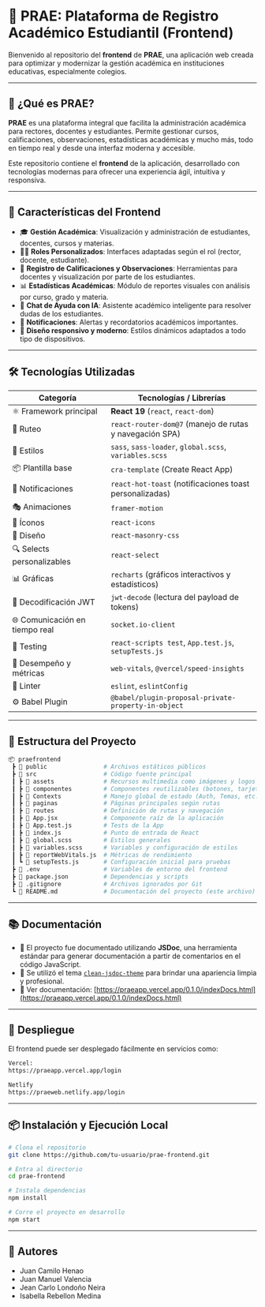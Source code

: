 # 📘 PRAE: Plataforma de Registro Académico Estudiantil (Frontend)

Bienvenido al repositorio del **frontend** de **PRAE**, una aplicación web creada para optimizar y modernizar la gestión académica en instituciones educativas, especialmente colegios.

---

## 🚀 ¿Qué es PRAE?

**PRAE** es una plataforma integral que facilita la administración académica para rectores, docentes y estudiantes. Permite gestionar cursos, calificaciones, observaciones, estadísticas académicas y mucho más, todo en tiempo real y desde una interfaz moderna y accesible.

Este repositorio contiene el **frontend** de la aplicación, desarrollado con tecnologías modernas para ofrecer una experiencia ágil, intuitiva y responsiva.

---

## 🌟 Características del Frontend

- 🎓 **Gestión Académica**: Visualización y administración de estudiantes, docentes, cursos y materias.
- 🧑‍🏫 **Roles Personalizados**: Interfaces adaptadas según el rol (rector, docente, estudiante).
- 📝 **Registro de Calificaciones y Observaciones**: Herramientas para docentes y visualización por parte de los estudiantes.
- 📊 **Estadísticas Académicas**: Módulo de reportes visuales con análisis por curso, grado y materia.
- 💬 **Chat de Ayuda con IA**: Asistente académico inteligente para resolver dudas de los estudiantes.
- 🔔 **Notificaciones**: Alertas y recordatorios académicos importantes.
- 🎨 **Diseño responsivo y moderno**: Estilos dinámicos adaptados a todo tipo de dispositivos.


---

## 🛠️ Tecnologías Utilizadas

| Categoría                       | Tecnologías / Librerías                                 |
| ------------------------------- | ------------------------------------------------------- |
| ⚛️ Framework principal         | **React 19** (`react`, `react-dom`)                     |
| 🚦 Ruteo                        | `react-router-dom@7` (manejo de rutas y navegación SPA) |
| 🎨 Estilos                     | `sass`, `sass-loader`, `global.scss`, `variables.scss`  |
| 📦 Plantilla base              | `cra-template` (Create React App)                       |
| 💬 Notificaciones              | `react-hot-toast` (notificaciones toast personalizadas) |
| 🎭 Animaciones                 | `framer-motion`                                         |
| 🎨 Íconos                      | `react-icons`                                           |
| 🧱 Diseño                      | `react-masonry-css`                                     |
| 🔍 Selects personalizables     | `react-select`                                          |
| 📊 Gráficas                    | `recharts` (gráficos interactivos y estadísticos)       |
| 🔐 Decodificación JWT          | `jwt-decode` (lectura del payload de tokens)            |
| 🌐 Comunicación en tiempo real | `socket.io-client`                                      |
| 🧪 Testing                     | `react-scripts test`, `App.test.js`, `setupTests.js`    |
| 🚀 Desempeño y métricas        | `web-vitals`, `@vercel/speed-insights`                  |
| 🔧 Linter                      | `eslint`, `eslintConfig`                                |
| ⚙️ Babel Plugin                | `@babel/plugin-proposal-private-property-in-object`     |

---

## 📁 Estructura del Proyecto
```bash
📦 praefrontend
 ┣ 📂 public                # Archivos estáticos públicos
 ┣ 📂 src                   # Código fuente principal
 ┃ ┣ 📂 assets              # Recursos multimedia como imágenes y logos
 ┃ ┣ 📂 componentes         # Componentes reutilizables (botones, tarjetas, etc.)
 ┃ ┣ 📂 Contexts            # Manejo global de estado (Auth, Temas, etc.)
 ┃ ┣ 📂 paginas             # Páginas principales según rutas
 ┃ ┣ 📂 routes              # Definición de rutas y navegación
 ┃ ┣ 📜 App.jsx             # Componente raíz de la aplicación
 ┃ ┣ 📜 App.test.js         # Tests de la App
 ┃ ┣ 📜 index.js            # Punto de entrada de React
 ┃ ┣ 📜 global.scss         # Estilos generales
 ┃ ┣ 📜 variables.scss      # Variables y configuración de estilos
 ┃ ┣ 📜 reportWebVitals.js  # Métricas de rendimiento
 ┃ ┗ 📜 setupTests.js       # Configuración inicial para pruebas
 ┣ 📜 .env                  # Variables de entorno del frontend
 ┣ 📜 package.json          # Dependencias y scripts
 ┣ 📜 .gitignore            # Archivos ignorados por Git
 ┗ 📜 README.md             # Documentación del proyecto (este archivo)
```
---

## 📚 Documentación

- 📄 El proyecto fue documentado utilizando **JSDoc**, una herramienta estándar para generar documentación a partir de comentarios en el código JavaScript.
- 🎨 Se utilizó el tema [`clean-jsdoc-theme`](https://www.npmjs.com/package/clean-jsdoc-theme) para brindar una apariencia limpia y profesional.
- 🔗 Ver documentación: [https://praeapp.vercel.app/0.1.0/indexDocs.html](https://praeapp.vercel.app/0.1.0/indexDocs.html)

---


## 🚀 Despliegue

El frontend puede ser desplegado fácilmente en servicios como:
```bash
Vercel:
https://praeapp.vercel.app/login
```
```bash
Netlify
https://praeweb.netlify.app/login
```

---

## 📦 Instalación y Ejecución Local

```bash
# Clona el repositorio
git clone https://github.com/tu-usuario/prae-frontend.git

# Entra al directorio
cd prae-frontend

# Instala dependencias
npm install

# Corre el proyecto en desarrollo
npm start
```
---

## 👥 Autores

- Juan Camilo Henao
- Juan Manuel Valencia
- Jean Carlo Londoño Neira  
- Isabella Rebellon Medina

